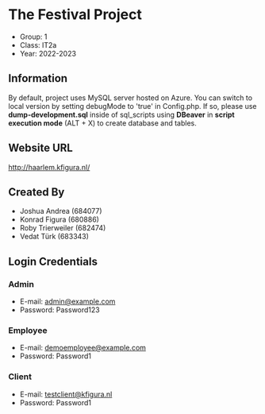 # The Festival Project

- Group: 1
- Class: IT2a
- Year: 2022-2023

## Information

By default, project uses MySQL server hosted on Azure. You can switch to local version by setting debugMode to 'true' in Config.php. If so, please use **dump-development.sql** inside of sql_scripts using **DBeaver** in **script execution mode** (ALT + X) to create database and tables.

## Website URL

http://haarlem.kfigura.nl/

## Created By

- Joshua Andrea (684077)
- Konrad Figura (680886)
- Roby Trierweiler (682474)
- Vedat Türk (683343)

## Login Credentials

### Admin

- E-mail: admin@example.com
- Password: Password123

### Employee

- E-mail: demoemployee@example.com
- Password: Password1

### Client

- E-mail: testclient@kfigura.nl
- Password: Password1